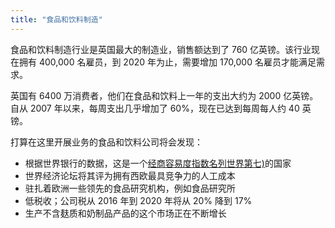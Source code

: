 ```yaml
---
title: "食品和饮料制造"
---
```


食品和饮料制造行业是英国最大的制造业，销售额达到了 760 亿英镑。该行业现在拥有 400,000 名雇员，到 2020 年为止，需要增加 170,000 名雇员才能满足需求。 

英国有 6400 万消费者，他们在食品和饮料上一年的支出大约为 2000 亿英镑。自从 2007 年以来，每周支出几乎增加了 60%，现在已达到每周每人约 40 英镑。

打算在这里开展业务的食品和饮料公司将会发现：

- 根据世界银行的数据，这是一个[经商容易度指数名列世界第七)](http://www.doingbusiness.org/~/media/WBG/DoingBusiness/Documents/Annual-Reports/English/DB17-Report.pdf)的国家
- 世界经济论坛将其评为拥有西欧最具竞争力的人工成本
- 驻扎着欧洲一些领先的食品研究机构，例如食品研究所
- 低税收；公司税从 2016 年到 2020 年将从 20% 降到 17%
- 生产不含麸质和奶制品产品的这个市场正在不断增长